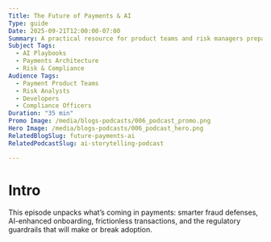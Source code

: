 ```yaml
---
Title: The Future of Payments & AI
Type: guide
Date: 2025-09-21T12:00:00-07:00
Summary: A practical resource for product teams and risk managers preparing for the AI-driven future of payments.
Subject Tags:
  - AI Playbooks
  - Payments Architecture
  - Risk & Compliance
Audience Tags:
  - Payment Product Teams
  - Risk Analysts
  - Developers
  - Compliance Officers
Duration: "35 min"
Promo Image: /media/blogs-podcasts/006_podcast_promo.png
Hero Image: /media/blogs-podcasts/006_podcast_hero.png
RelatedBlogSlug: future-payments-ai
RelatedPodcastSlug: ai-storytelling-podcast

---
```


# Intro 

This episode unpacks what’s coming in payments: smarter fraud defenses, AI-enhanced onboarding, frictionless transactions, and the regulatory guardrails that will make or break adoption.
